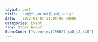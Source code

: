 ```yaml
---
layout: post
title:  "이벤트_2019여름_0화_오프닝"
date:   2022-01-07 11:00:00 +0000
categories: Event
Tags: Story Event
SceneCode: ["scene_evt190627_cp0_q1_s10"]
---
```

